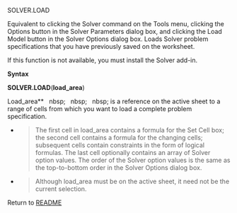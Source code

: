 SOLVER.LOAD

Equivalent to clicking the Solver command on the Tools menu, clicking
the Options button in the Solver Parameters dialog box, and clicking the
Load Model button in the Solver Options dialog box. Loads Solver problem
specifications that you have previously saved on the worksheet.

If this function is not available, you must install the Solver add-in.

**Syntax**

**SOLVER.LOAD**(**load\_area**)

Load\_area**&nbsp;&nbsp;&nbsp;nbsp;&nbsp;&nbsp;&nbsp;nbsp;&nbsp;&nbsp;&nbsp;nbsp;&nbsp;is a reference on the active sheet to
a range of cells from which you want to load a complete problem
specification.

  - > The first cell in load\_area contains a formula for the Set Cell
    > box; the second cell contains a formula for the changing cells;
    > subsequent cells contain constraints in the form of logical
    > formulas. The last cell optionally contains an array of Solver
    > option values. The order of the Solver option values is the same
    > as the top-to-bottom order in the Solver Options dialog box.

  - > Although load\_area must be on the active sheet, it need not be
    > the current selection.



Return to [README](README.md)

